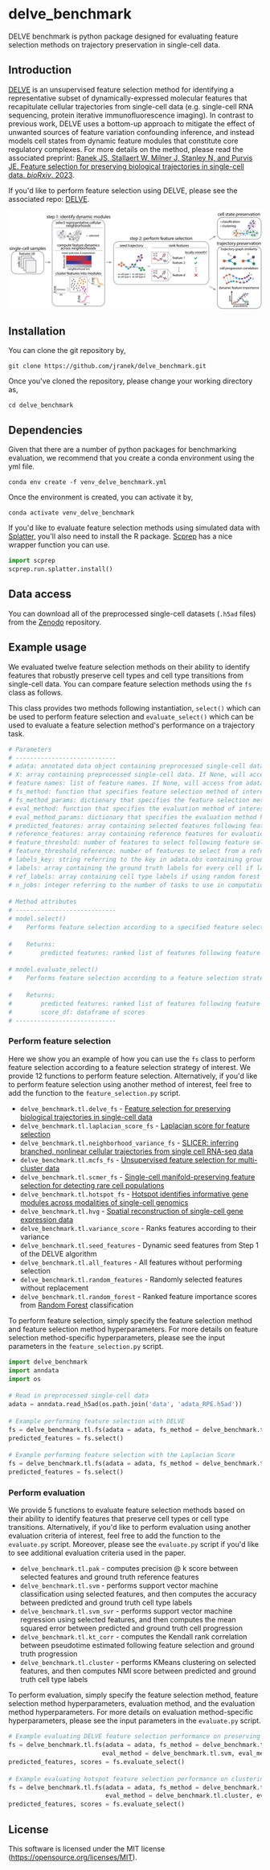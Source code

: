 # delve_benchmark
DELVE benchmark is python package designed for evaluating feature selection methods on trajectory preservation in single-cell data.

## Introduction
[DELVE](https://github.com/jranek/delve) is an unsupervised feature selection method for identifying a representative subset of dynamically-expressed molecular features that recapitulate cellular trajectories from single-cell data (e.g. single-cell RNA sequencing, protein iterative immunofluorescence imaging). In contrast to previous work, DELVE uses a bottom-up approach to mitigate the effect of unwanted sources of feature variation confounding inference, and instead models cell states from dynamic feature modules that constitute core regulatory complexes. For more details on the method, please read the associated preprint: [Ranek JS, Stallaert W, Milner J, Stanley N, and Purvis JE. Feature selection for preserving biological trajectories in single-cell data. _bioRxiv_. 2023]().

If you'd like to perform feature selection using DELVE, please see the associated repo: [DELVE](https://github.com/jranek/delve).

<p>
  <img src="pipeline.png" />
</p>

## Installation
You can clone the git repository by, 
```
git clone https://github.com/jranek/delve_benchmark.git
```
Once you've cloned the repository, please change your working directory as, 
```
cd delve_benchmark
```

## Dependencies 

Given that there are a number of python packages for benchmarking evaluation, we recommend that you create a conda environment using the yml file.
```
conda env create -f venv_delve_benchmark.yml
```

Once the environment is created, you can activate it by,
```
conda activate venv_delve_benchmark
```

If you'd like to evaluate feature selection methods using simulated data with [Splatter](https://genomebiology.biomedcentral.com/articles/10.1186/s13059-017-1305-0), you'll also need to install the R package. [Scprep](https://scprep.readthedocs.io/en/stable/_modules/scprep/run/splatter.html) has a nice wrapper function you can use. 
```python
import scprep
scprep.run.splatter.install()
```

## Data access
You can download all of the preprocessed single-cell datasets (`.h5ad` files) from the [Zenodo](https://zenodo.org/record/7883604) repository.

## Example usage
We evaluated twelve feature selection methods on their ability to identify features that robustly preserve cell types and cell type transitions from single-cell data. You can compare feature selection methods using the `fs` class as follows. 

This class provides two methods following instantiation, `select()` which can be used to perform feature selection and `evaluate_select()` which can be used to evaluate a feature selection method's performance on a trajectory task. 

```python
# Parameters
# ----------------------------
# adata: annotated data object containing preprocessed single-cell data (dimensions = cells x features)
# X: array containing preprocessed single-cell data. If None, will access from adata.X
# feature names: list of feature names. If None, will access from adata.var_names
# fs_method: function that specifies feature selection method of interest
# fs_method_params: dictionary that specifies the feature selection method hyperparameters
# eval_method: function that specifies the evaluation method of interest
# eval_method_params: dictionary that specifies the evaluation method hyperparameters
# predicted_features: array containing selected features following feature selection. If None, will perform feature selection according to specified feature selection strategy
# reference_features: array containing reference features for evaluation. If None, will perform random forest classification using provided reference labels
# feature_threshold: number of features to select following feature selection
# feature_threshold_reference: number of features to select from a reference list of features
# labels_key: string referring to the key in adata.obs containing ground truth labels for evaluation
# labels: array containing the ground truth labels for every cell if labels_key is None
# ref_labels: array containing cell type labels if using random forest classification is being used for evaluation
# n_jobs: integer referring to the number of tasks to use in computation 

# Method attributes
# ----------------------------
# model.select()
#    Performs feature selection according to a specified feature selection method

#    Returns:
#        predicted features: ranked list of features following feature selection

# model.evaluate_select()
#    Performs feature selection according to a feature selection strategy, and then evaluates method performance according to the evaluation criteria or task of interest

#    Returns:
#        predicted features: ranked list of features following feature selection
#        score_df: dataframe of scores
# ----------------------------
```

### Perform feature selection
Here we show you an example of how you can use the `fs` class to perform feature selection according to a feature selection strategy of interest. We provide 12 functions to perform feature selection. Alternatively, if you'd like to perform feature selection using another method of interest, feel free to add the function to the `feature_selection.py` script.

* `delve_benchmark.tl.delve_fs` - [Feature selection for preserving biological trajectories in single-cell data]()
* `delve_benchmark.tl.laplacian_score_fs` - [Laplacian score for feature selection](https://dl.acm.org/doi/10.5555/2976248.2976312)
* `delve_benchmark.tl.neighborhood_variance_fs` - [SLICER: inferring branched, nonlinear cellular trajectories from single cell RNA-seq data](https://genomebiology.biomedcentral.com/articles/10.1186/s13059-016-0975-3)
* `delve_benchmark.tl.mcfs_fs` - [Unsupervised feature selection for multi-cluster data](https://dl.acm.org/doi/10.1145/1835804.1835848)
* `delve_benchmark.tl.scmer_fs` - [Single-cell manifold-preserving feature selection for detecting rare cell populations](https://www.nature.com/articles/s43588-021-00070-7)
* `delve_benchmark.tl.hotspot_fs` - [Hotspot identifies informative gene modules across modalities of single-cell genomics](https://www.sciencedirect.com/science/article/pii/S2405471221001149)
* `delve_benchmark.tl.hvg` - [Spatial reconstruction of single-cell gene expression data](https://www.nature.com/articles/nbt.3192)
* `delve_benchmark.tl.variance_score` - Ranks features according to their variance
* `delve_benchmark.tl.seed_features` - Dynamic seed features from Step 1 of the DELVE algorithm
* `delve_benchmark.tl.all_features` - All features without performing selection
* `delve_benchmark.tl.random_features` - Randomly selected features without replacement
* `delve_benchmark.tl.random_forest` - Ranked feature importance scores from [Random Forest](https://link.springer.com/article/10.1023/a:1010933404324) classification 

To perform feature selection, simply specify the feature selection method and feature selection method hyperparameters. For more details on feature selection method-specific hyperparameters, please see the input parameters in the `feature_selection.py` script.

```python
import delve_benchmark
import anndata
import os

# Read in preprocessed single-cell data
adata = anndata.read_h5ad(os.path.join('data', 'adata_RPE.h5ad'))

# Example performing feature selection with DELVE
fs = delve_benchmark.tl.fs(adata = adata, fs_method = delve_benchmark.tl.delve_fs, fs_method_params = {'num_subsamples': 1000, 'n_clusters': 5, 'k': 10, 'n_random_state': 10})
predicted_features = fs.select()

# Example performing feature selection with the Laplacian Score
fs = delve_benchmark.tl.fs(adata = adata, fs_method = delve_benchmark.tl.laplacian_score_fs, fs_method_params = {'k': 10})
predicted_features = fs.select()
```

### Perform evaluation
We provide 5 functions to evaluate feature selection methods based on their ability to identify features that preserve cell types or cell type transitions. Alternatively, if you'd like to perform evaluation using another evaluation criteria of interest, feel free to add the function to the `evaluate.py` script. Moreover, please see the `evaluate.py` script if you'd like to see additional evaluation criteria used in the paper. 

* `delve_benchmark.tl.pak` - computes precision @ k score between selected features and ground truth reference features
* `delve_benchmark.tl.svm` - performs support vector machine classification using selected features, and then computes the accuracy between predicted and ground truth cell type labels
* `delve_benchmark.tl.svm_svr` - performs support vector machine regression using selected features, and then computes the mean squared error between predicted and ground truth cell progression
* `delve_benchmark.tl.kt_corr` - computes the Kendall rank correlation between pseudotime estimated following feature selection and ground truth progression
* `delve_benchmark.tl.cluster` - performs KMeans clustering on selected features, and then computes NMI score between predicted and ground truth cell type labels

To perform evaluation, simply specify the feature selection method, feature selection method hyperparameters, evaluation method, and the evaluation method hyperparameters. For more details on evaluation method-specific hyperparameters, please see the input parameters in the `evaluate.py` script.

```python
# Example evaluating DELVE feature selection performance on preserving cell types using SVM classification
fs = delve_benchmark.tl.fs(adata = adata, fs_method = delve_benchmark.tl.delve_fs, fs_method_params = {'num_subsamples': 1000, 'n_clusters': 5, 'k': 10, 'n_random_state': 10},
                          eval_method = delve_benchmark.tl.svm, eval_method_params = {'n_splits': 10}, labels_key = 'phase', feature_threshold = 30)
predicted_features, scores = fs.evaluate_select()

# Example evaluating hotspot feature selection performance on clustering
fs = delve_benchmark.tl.fs(adata = adata, fs_method = delve_benchmark.tl.hotspot_fs, fs_method_params = {'k': 10, 'n_pcs': 50},
                           eval_method = delve_benchmark.tl.cluster, eval_method_params =  {'n_clusters': 4, 'n_sweep': 25}, labels_key = 'phase', feature_threshold = 30)
predicted_features, scores = fs.evaluate_select()
```

## License
This software is licensed under the MIT license (https://opensource.org/licenses/MIT).
